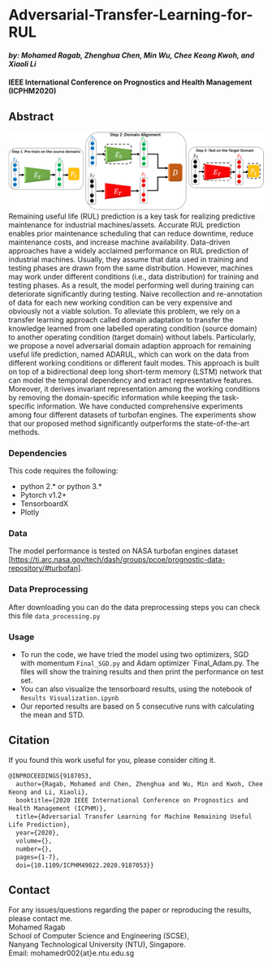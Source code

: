 # Adversarial-Transfer-Learning-for-RUL
#### *by: Mohamed Ragab, Zhenghua Chen, Min Wu, Chee Keong Kwoh, and  Xiaoli Li*
#### IEEE International Conference on Prognostics and Health Management (ICPHM2020)

## Abstract
<img src="adurl.PNG" width="1000">
Remaining useful life (RUL) prediction is a key task for realizing predictive maintenance for industrial machines/assets. Accurate RUL prediction enables prior maintenance scheduling that can reduce downtime, reduce maintenance costs, and increase machine availability. Data-driven approaches have a widely acclaimed performance on RUL prediction of industrial machines. Usually, they assume that data used in training and testing phases are drawn from the same distribution. However, machines may work under different conditions (i.e., data distribution) for training and testing phases. As a result, the model performing well during training can deteriorate significantly during testing. Naive recollection and re-annotation of data for each new working condition can be very expensive and obviously not a viable solution. To alleviate this problem, we rely on a transfer learning approach called domain adaptation to transfer the knowledge learned from one labelled operating condition (source domain) to another operating condition (target domain) without labels. Particularly, we propose a novel adversarial domain adaption approach for remaining useful life prediction, named ADARUL, which can work on the data from different working conditions or different fault modes. This approach is built on top of a bidirectional deep long short-term memory (LSTM) network that can model the temporal dependency and extract representative features. Moreover, it derives invariant representation among the working conditions by removing the domain-specific information while keeping the task-specific information. We have conducted comprehensive experiments among four different datasets of turbofan engines. The experiments show that our proposed method significantly outperforms the state-of-the-art methods.

### Dependencies
This code requires the following:
* python 2.\* or python 3.\*
* Pytorch v1.2+
* TensorboardX
* Plotly

### Data
The model performance is tested on NASA turbofan engines dataset [https://ti.arc.nasa.gov/tech/dash/groups/pcoe/prognostic-data-repository/#turbofan]. 

### Data Preprocessing
After downloading you can do the data preprocessing steps you can check this file `data_processing.py`

### Usage
- To run the code, we have tried the model using two optimizers, SGD with momentum `Final_SGD.py` and Adam optimizer `Final_Adam.py. The files will show the training results and then print the performance on test set.
- You can also visualize the tensorboard results, using the notebook of `Results Visualization.ipynb`
- Our reported results are based on 5 consecutive runs with calculating the mean and STD. 


## Citation
If you found this work useful for you, please consider citing it.
```
@INPROCEEDINGS{9187053,
  author={Ragab, Mohamed and Chen, Zhenghua and Wu, Min and Kwoh, Chee Keong and Li, Xiaoli},
  booktitle={2020 IEEE International Conference on Prognostics and Health Management (ICPHM)}, 
  title={Adversarial Transfer Learning for Machine Remaining Useful Life Prediction}, 
  year={2020},
  volume={},
  number={},
  pages={1-7},
  doi={10.1109/ICPHM49022.2020.9187053}}
```

## Contact
For any issues/questions regarding the paper or reproducing the results, please contact me.   
Mohamed Ragab    
School of Computer Science and Engineering (SCSE),   
Nanyang Technological University (NTU), Singapore.   
Email: mohamedr002{at}e.ntu.edu.sg   
